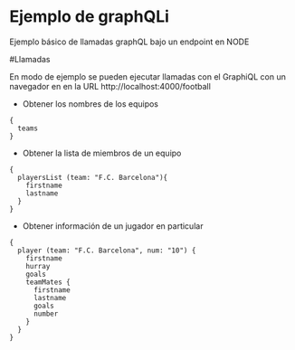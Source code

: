 # Ejemplo de graphQLi

Ejemplo básico de llamadas graphQL bajo un endpoint en NODE

#Llamadas

En modo de ejemplo se pueden ejecutar llamadas con el GraphiQL con un navegador
en en la URL http://localhost:4000/football

* Obtener los nombres de los equipos

```
{
  teams
}
```

* Obtener la lista de miembros de un equipo
```
{
  playersList (team: "F.C. Barcelona"){
    firstname
    lastname
  }
}
```
* Obtener información de un jugador en particular

```
{
  player (team: "F.C. Barcelona", num: "10") {
    firstname
    hurray
    goals
    teamMates {
      firstname
      lastname
      goals
      number
    }
  }
}
```
